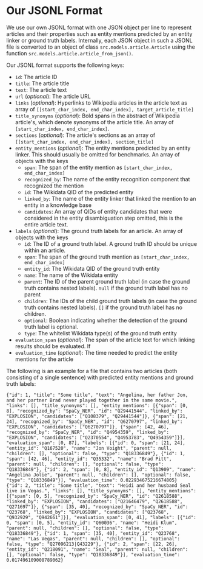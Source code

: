 # Our JSONL Format

We use our own JSONL format with one JSON object per line to represent articles and their properties such as
 entity mentions predicted by an entity linker or ground truth labels. Internally, each JSON object in such a JSONL
 file is converted to an object of class `src.models.article.Article` using the function 
 `src.models.article.article_from_json()`. 

Our JSONL format supports the following keys:
- `id`: The article ID
- `title`: The article title
- `text`: The article text
- `url` (*optional*): The article URL
- `links` (*optional*): Hyperlinks to Wikipedia articles in the article text as array of
 `[[start_char_index, end_char_index], target_article_title]` 
- `title_synonyms` (*optional*): Bold spans in the abstract of Wikipedia article's, which denote synonyms of the
 article title. An array of `[start_char_index, end_char_index]`.
- `sections` (*optional*): The article's sections as an array of `[[start_char_index, end_char_index], section_title]`
- `entity_mentions` (*optional*): The entity mentions predicted by an entity linker. This should usually be omitted for
 benchmarks. An array of objects with the keys
    - `span`: The span of the entity mention as `[start_char_index, end_char_index]`
    - `recognized_by`: The name of the entity recognition component that recognized the mention
    - `id`: The Wikidata QID of the predicted entity
    - `linked_by`: The name of the entity linker that linked the mention to an entity in a knowledge base
    - `candidates`: An array of QIDs of entity candidates that were considered in the entity disambiguation step
 omitted, this is the entire article text.
- `labels` (*optional*): The ground truth labels for an article. An array of objects with the keys
    - `id`: The ID of a ground truth label. A ground truth ID should be unique within an article.
    - `span`: The span of the ground truth mention as `[start_char_index, end_char_index]`
    - `entity_id`: The Wikidata QID of the ground truth entity
    - `name`: The name of the Wikidata entity
    - `parent`: The ID of the parent ground truth label (in case the ground truth contains nested labels). `null` if the
     ground truth label has no parent
    - `children`: The IDs of the child ground truth labels (in case the ground truth contains nested labels). `[]` if
     the ground truth label has no children.
    - `optional`: Boolean indicating whether the detection of the ground truth label is optional.
    - `type`: The whitelist Wikidata type(s) of the ground truth entity
- `evaluation_span` (*optional*): The span of the article text for which linking results should be evaluated. If
- `evaluation_time` (*optional*): The time needed to predict the entity mentions for the article

The following is an example for a file that contains two articles (both consisting of a single sentence) with predicted
 entity mentions and ground truth labels:

    {"id": 1, "title": "Some title", "text": "Angelina, her father Jon, and her partner Brad never played together in the same movie.", "links": [], "title_synonyms": [], "entity_mentions": [{"span": [0, 8], "recognized_by": "SpaCy_NER", "id": "Q29441544", "linked_by": "EXPLOSION", "candidates": ["Q108379", "Q29441544"]}, {"span": [21, 24], "recognized_by": "SpaCy_NER", "id": "Q6270797", "linked_by": "EXPLOSION", "candidates": ["Q6270797"]}, {"span": [42, 46], "recognized_by": "SpaCy_NER", "id": "Q4954359", "linked_by": "EXPLOSION", "candidates": ["Q2370554", "Q4953783", "Q4954359"]}], "evaluation_span": [0, 87], "labels": [{"id": 0, "span": [21, 24], "entity_id": "Q167520", "name": "Jon Voight", "parent": null, "children": [], "optional": false, "type": "Q18336849"}, {"id": 1, "span": [42, 46], "entity_id": "Q35332", "name": "Brad Pitt", "parent": null, "children": [], "optional": false, "type": "Q18336849"}, {"id": 2, "span": [0, 8], "entity_id": "Q13909", "name": "Angelina Jolie", "parent": null, "children": [], "optional": false, "type": "Q18336849"}], "evaluation_time": 0.022934675216674805}
    {"id": 2, "title": "Some title", "text": "Heidi and her husband Seal live in Vegas.", "links": [], "title_synonyms": [], "entity_mentions": [{"span": [0, 5], "recognized_by": "SpaCy_NER", "id": "Q2618588", "linked_by": "EXPLOSION", "candidates": ["Q21646479", "Q2618588", "Q271697"]}, {"span": [35, 40], "recognized_by": "SpaCy_NER", "id": "Q23768", "linked_by": "EXPLOSION", "candidates": ["Q23768", "Q932929", "Q942661"]}], "evaluation_span": [0, 41], "labels": [{"id": 0, "span": [0, 5], "entity_id": "Q60036", "name": "Heidi Klum", "parent": null, "children": [], "optional": false, "type": "Q18336849"}, {"id": 1, "span": [35, 40], "entity_id": "Q23768", "name": "Las Vegas", "parent": null, "children": [], "optional": false, "type": "Q27096213|Q43229"}, {"id": 2, "span": [22, 26], "entity_id": "Q218091", "name": "Seal", "parent": null, "children": [], "optional": false, "type": "Q18336849"}], "evaluation_time": 0.017496109008789062}
